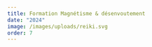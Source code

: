 ```yaml
---
title: Formation Magnétisme & désenvoutement
date: "2024"
image: /images/uploads/reiki.svg
order: 7
---
```

